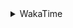<details>
 <summary>WakaTime</summary>

<!--START_SECTION:waka-->
![Profile Views](http://img.shields.io/badge/Profile%20Views-3-blue)

**🐱 My GitHub Data** 

> 🏆 583 Contributions in the Year 2021
 > 
> 📦 250.3 kB Used in GitHub's Storage 
 > 
> 🚫 Not Opted to Hire
 > 
> 📜 57 Public Repositories 
 > 
> 🔑 1 Private Repository 
 > 
**I'm an Early 🐤** 

```text
🌞 Morning    59 commits     ████░░░░░░░░░░░░░░░░░░░░░   17.3% 
🌆 Daytime    151 commits    ███████████░░░░░░░░░░░░░░   44.28% 
🌃 Evening    115 commits    ████████░░░░░░░░░░░░░░░░░   33.72% 
🌙 Night      16 commits     █░░░░░░░░░░░░░░░░░░░░░░░░   4.69%

```
📅 **I'm Most Productive on Wednesday** 

```text
Monday       46 commits     ███░░░░░░░░░░░░░░░░░░░░░░   13.49% 
Tuesday      46 commits     ███░░░░░░░░░░░░░░░░░░░░░░   13.49% 
Wednesday    70 commits     █████░░░░░░░░░░░░░░░░░░░░   20.53% 
Thursday     54 commits     ████░░░░░░░░░░░░░░░░░░░░░   15.84% 
Friday       44 commits     ███░░░░░░░░░░░░░░░░░░░░░░   12.9% 
Saturday     40 commits     ███░░░░░░░░░░░░░░░░░░░░░░   11.73% 
Sunday       41 commits     ███░░░░░░░░░░░░░░░░░░░░░░   12.02%

```


📊 **This Week I Spent My Time On** 

```text
⌚︎ Time Zone: Asia/Shanghai

💬 Programming Languages: 
No Activity Tracked This Week

🔥 Editors: 
No Activity Tracked This Week

🐱‍💻 Projects: 
No Activity Tracked This Week

💻 Operating System: 
No Activity Tracked This Week

```

**I Mostly Code in Go** 

```text
Go                       16 repos            ███████████░░░░░░░░░░░░░░   45.71% 
Java                     9 repos             ██████░░░░░░░░░░░░░░░░░░░   25.71% 
Python                   2 repos             █░░░░░░░░░░░░░░░░░░░░░░░░   5.71% 
Vue                      2 repos             █░░░░░░░░░░░░░░░░░░░░░░░░   5.71% 
Shell                    2 repos             █░░░░░░░░░░░░░░░░░░░░░░░░   5.71%

```


**Timeline**

![Chart not found](https://raw.githubusercontent.com/MaoLongLong/MaoLongLong/main/charts/bar_graph.png) 


 Last Updated on 26/11/2021
<!--END_SECTION:waka-->

</details>
